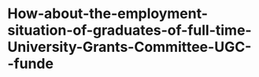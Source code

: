 # How-about-the-employment-situation-of-graduates-of-full-time-University-Grants-Committee-UGC--funde